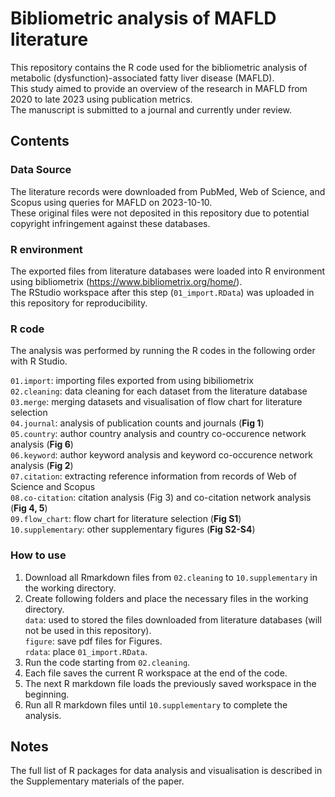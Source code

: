 # Bibliometric analysis of MAFLD literature
This repository contains the R code used for the bibliometric analysis of metabolic (dysfunction)-associated fatty liver disease (MAFLD).  
This study aimed to provide an overview of the research in MAFLD from 2020 to late 2023 using publication metrics.  
The manuscript is submitted to a journal and currently under review.

## Contents
### Data Source
The literature records were downloaded from PubMed, Web of Science, and Scopus using queries for MAFLD on 2023-10-10.  
These original files were not deposited in this repository due to potential copyright infringement against these databases.

### R environment
The exported files from literature databases were loaded into R environment using bibliometrix (https://www.bibliometrix.org/home/).  
The RStudio workspace after this step (`01_import.RData`) was uploaded in this repository for reproducibility.

### R code
The analysis was performed by running the R codes in the following order with R Studio.

`01.import`: importing files exported from using bibiliometrix   
`02.cleaning`: data cleaning for each dataset from the literature database  
`03.merge`: merging datasets and visualisation of flow chart for literature selection  
`04.journal`: analysis of publication counts and journals (**Fig 1**)  
`05.country`: author country analysis and country co-occurence network analysis (**Fig 6**)  
`06.keyword`: author keyword analysis and keyword co-occurence network analysis (**Fig 2**)  
`07.citation`: extracting reference information from records of Web of Science and Scopus  
`08.co-citation`: citation analysis (Fig 3) and co-citation network analysis (**Fig 4, 5**)  
`09.flow_chart`: flow chart for literature selection (**Fig S1**)  
`10.supplementary`: other supplementary figures (**Fig S2-S4**)

### How to use
1. Download all Rmarkdown files from `02.cleaning` to `10.supplementary` in the working directory.
2. Create following folders and place the necessary files in the working directory.  
`data`: used to stored the files downloaded from literature databases (will not be used in this repository).  
`figure`: save pdf files for Figures.  
`rdata`: place `01_import.RData`.  
3. Run the code starting from `02.cleaning`.
4. Each file saves the current R workspace at the end of the code.
5. The next R markdown file loads the previously saved workspace in the beginning.
6. Run all R markdown files until `10.supplementary` to complete the analysis.

## Notes
The full list of R packages for data analysis and visualisation is described in the Supplementary materials of the paper.
